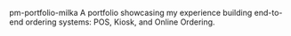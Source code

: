 pm-portfolio-milka
A portfolio showcasing my experience building end-to-end ordering systems: POS, Kiosk, and Online Ordering.

